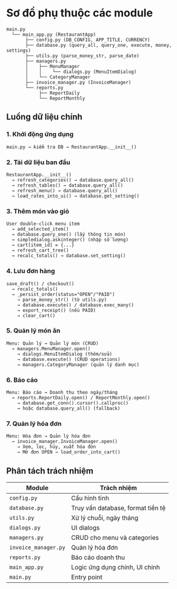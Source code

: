 # Sơ đồ phụ thuộc các module

```
main.py
  └── main_app.py (RestaurantApp)
       ├── config.py (DB_CONFIG, APP_TITLE, CURRENCY)
       ├── database.py (query_all, query_one, execute, money, settings)
       ├── utils.py (parse_money_str, parse_date)
       ├── managers.py
       │    ├── MenuManager
       │    │    └── dialogs.py (MenuItemDialog)
       │    └── CategoryManager
       ├── invoice_manager.py (InvoiceManager)
       └── reports.py
            ├── ReportDaily
            └── ReportMonthly
```

## Luồng dữ liệu chính

### 1. Khởi động ứng dụng
```
main.py → kiểm tra DB → RestaurantApp.__init__()
```

### 2. Tải dữ liệu ban đầu
```
RestaurantApp.__init__()
  → refresh_categories() → database.query_all()
  → refresh_tables() → database.query_all()
  → refresh_menu() → database.query_all()
  → load_rates_into_ui() → database.get_setting()
```

### 3. Thêm món vào giỏ
```
User double-click menu item
  → add_selected_item()
  → database.query_one() (lấy thông tin món)
  → simpledialog.askinteger() (nhập số lượng)
  → cart[item_id] = {...}
  → refresh_cart_tree()
  → recalc_totals() → database.set_setting()
```

### 4. Lưu đơn hàng
```
save_draft() / checkout()
  → recalc_totals()
  → _persist_order(status="OPEN"/"PAID")
    → parse_money_str() (từ utils.py)
    → database.execute() / database.exec_many()
    → export_receipt() (nếu PAID)
    → clear_cart()
```

### 5. Quản lý món ăn
```
Menu: Quản lý → Quản lý món (CRUD)
  → managers.MenuManager.open()
    → dialogs.MenuItemDialog (thêm/sửa)
    → database.execute() (CRUD operations)
    → managers.CategoryManager (quản lý danh mục)
```

### 6. Báo cáo
```
Menu: Báo cáo → Doanh thu theo ngày/tháng
  → reports.ReportDaily.open() / ReportMonthly.open()
    → database.get_conn().cursor().callproc()
    → hoặc database.query_all() (fallback)
```

### 7. Quản lý hóa đơn
```
Menu: Hóa đơn → Quản lý hóa đơn
  → invoice_manager.InvoiceManager.open()
    → Xem, lọc, hủy, xuất hóa đơn
    → Mở đơn OPEN → load_order_into_cart()
```

## Phân tách trách nhiệm

| Module | Trách nhiệm |
|--------|------------|
| `config.py` | Cấu hình tĩnh |
| `database.py` | Truy vấn database, format tiền tệ |
| `utils.py` | Xử lý chuỗi, ngày tháng |
| `dialogs.py` | UI dialogs |
| `managers.py` | CRUD cho menu và categories |
| `invoice_manager.py` | Quản lý hóa đơn |
| `reports.py` | Báo cáo doanh thu |
| `main_app.py` | Logic ứng dụng chính, UI chính |
| `main.py` | Entry point |
